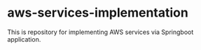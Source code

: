 # aws-services-implementation
This is repository for implementing AWS services via Springboot application.
